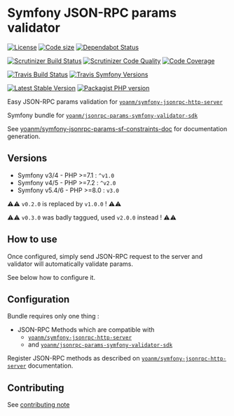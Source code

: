 # Symfony JSON-RPC params validator
[![License](https://img.shields.io/github/license/yoanm/symfony-jsonrpc-params-validator.svg)](https://github.com/yoanm/symfony-jsonrpc-params-validator) [![Code size](https://img.shields.io/github/languages/code-size/yoanm/symfony-jsonrpc-params-validator.svg)](https://github.com/yoanm/symfony-jsonrpc-params-validator) [![Dependabot Status](https://api.dependabot.com/badges/status?host=github&repo=yoanm/symfony-jsonrpc-params-validator)](https://dependabot.com)

[![Scrutinizer Build Status](https://img.shields.io/scrutinizer/build/g/yoanm/symfony-jsonrpc-params-validator.svg?label=Scrutinizer&logo=scrutinizer)](https://scrutinizer-ci.com/g/yoanm/symfony-jsonrpc-params-validator/build-status/master) [![Scrutinizer Code Quality](https://img.shields.io/scrutinizer/g/yoanm/symfony-jsonrpc-params-validator/master.svg?logo=scrutinizer)](https://scrutinizer-ci.com/g/yoanm/symfony-jsonrpc-params-validator/?branch=master) [![Code Coverage](https://img.shields.io/scrutinizer/coverage/g/yoanm/symfony-jsonrpc-params-validator/master.svg?logo=scrutinizer)](https://scrutinizer-ci.com/g/yoanm/symfony-jsonrpc-params-validator/?branch=master)

[![Travis Build Status](https://img.shields.io/travis/com/yoanm/symfony-jsonrpc-params-validator/master.svg?label=Travis&logo=travis)](https://travis-ci.com/yoanm/symfony-jsonrpc-params-validator) <!-- NOT WORKING WITH travis-ci.com [![Travis PHP versions](https://img.shields.io/travis/php-v/yoanm/symfony-jsonrpc-params-validator.svg?logo=travis)](https://travis-ci.com/yoanm/symfony-jsonrpc-params-validator) --> [![Travis Symfony Versions](https://img.shields.io/badge/Symfony-v4%20%2F%20v5-8892BF.svg?logo=travis)](https://php.net/)

[![Latest Stable Version](https://img.shields.io/packagist/v/yoanm/symfony-jsonrpc-params-validator.svg)](https://packagist.org/packages/yoanm/symfony-jsonrpc-params-validator) [![Packagist PHP version](https://img.shields.io/packagist/php-v/yoanm/symfony-jsonrpc-params-validator.svg)](https://packagist.org/packages/yoanm/symfony-jsonrpc-params-validator)

Easy JSON-RPC params validation for [`yoanm/symfony-jsonrpc-http-server`](https://github.com/yoanm/symfony-jsonrpc-http-server)

Symfony bundle for [`yoanm/jsonrpc-params-symfony-validator-sdk`](https://github.com/yoanm/php-jsonrpc-params-symfony-validator-sdk)

See [yoanm/symfony-jsonrpc-params-sf-constraints-doc](https://github.com/yoanm/symfony-jsonrpc-params-sf-constraints-doc) for documentation generation.

## Versions
- Symfony v3/4 - PHP >=7.1 : `^v1.0`
- Symfony v4/5 - PHP >=7.2 : `^v2.0`
- Symfony v5.4/6 - PHP >=8.0 : `v3.0`

⚠️⚠️ `v0.2.0` is replaced by `v1.0.0` ! ⚠️⚠️

⚠️⚠️ `v0.3.0` was badly taggued, used `v2.0.0` instead ! ⚠️⚠️

## How to use

Once configured, simply send JSON-RPC request to the server and validator will automatically validate params.

See below how to configure it.

## Configuration

Bundle requires only one thing : 
 - JSON-RPC Methods which are compatible with 
   - [`yoanm/symfony-jsonrpc-http-server`](https://github.com/yoanm/symfony-jsonrpc-http-server)
   - and [`yoanm/jsonrpc-params-symfony-validator-sdk`](https://github.com/yoanm/php-jsonrpc-params-symfony-validator-sdk)
 
Register JSON-RPC methods as described on [`yoanm/symfony-jsonrpc-http-server`](https://github.com/yoanm/symfony-jsonrpc-http-server) documentation.

## Contributing
See [contributing note](./CONTRIBUTING.md)
